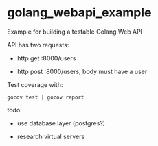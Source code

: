 # golang_webapi_example

Example for building a testable Golang Web API

API has two requests:

- http get :8000/users

- http post :8000/users, body must have a user

Test coverage with:

```
gocov test | gocov report
````

todo:

- use database layer (postgres?)

- research virtual servers

